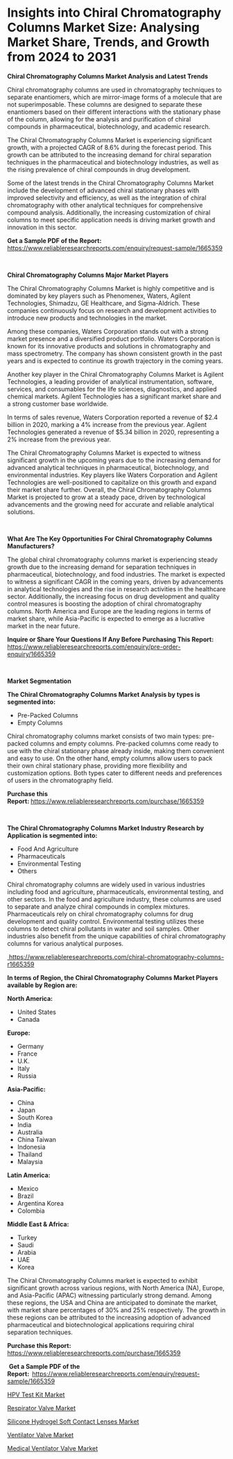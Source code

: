 <p><h1>Insights into Chiral Chromatography Columns Market Size: Analysing Market Share, Trends, and Growth from 2024 to 2031</h1></p><p><strong>Chiral Chromatography Columns Market Analysis and Latest Trends</strong></p>
<p><p>Chiral chromatography columns are used in chromatography techniques to separate enantiomers, which are mirror-image forms of a molecule that are not superimposable. These columns are designed to separate these enantiomers based on their different interactions with the stationary phase of the column, allowing for the analysis and purification of chiral compounds in pharmaceutical, biotechnology, and academic research.</p><p>The Chiral Chromatography Columns Market is experiencing significant growth, with a projected CAGR of 8.6% during the forecast period. This growth can be attributed to the increasing demand for chiral separation techniques in the pharmaceutical and biotechnology industries, as well as the rising prevalence of chiral compounds in drug development.</p><p>Some of the latest trends in the Chiral Chromatography Columns Market include the development of advanced chiral stationary phases with improved selectivity and efficiency, as well as the integration of chiral chromatography with other analytical techniques for comprehensive compound analysis. Additionally, the increasing customization of chiral columns to meet specific application needs is driving market growth and innovation in this sector.</p></p>
<p><strong>Get a Sample PDF of the Report:&nbsp;</strong> <a href="https://www.reliableresearchreports.com/enquiry/request-sample/1665359">https://www.reliableresearchreports.com/enquiry/request-sample/1665359</a></p>
<p>&nbsp;</p>
<p><strong>Chiral Chromatography Columns Major Market Players</strong></p>
<p><p>The Chiral Chromatography Columns Market is highly competitive and is dominated by key players such as Phenomenex, Waters, Agilent Technologies, Shimadzu, GE Healthcare, and Sigma-Aldrich. These companies continuously focus on research and development activities to introduce new products and technologies in the market.</p><p>Among these companies, Waters Corporation stands out with a strong market presence and a diversified product portfolio. Waters Corporation is known for its innovative products and solutions in chromatography and mass spectrometry. The company has shown consistent growth in the past years and is expected to continue its growth trajectory in the coming years.</p><p>Another key player in the Chiral Chromatography Columns Market is Agilent Technologies, a leading provider of analytical instrumentation, software, services, and consumables for the life sciences, diagnostics, and applied chemical markets. Agilent Technologies has a significant market share and a strong customer base worldwide.</p><p>In terms of sales revenue, Waters Corporation reported a revenue of $2.4 billion in 2020, marking a 4% increase from the previous year. Agilent Technologies generated a revenue of $5.34 billion in 2020, representing a 2% increase from the previous year.</p><p>The Chiral Chromatography Columns Market is expected to witness significant growth in the upcoming years due to the increasing demand for advanced analytical techniques in pharmaceutical, biotechnology, and environmental industries. Key players like Waters Corporation and Agilent Technologies are well-positioned to capitalize on this growth and expand their market share further. Overall, the Chiral Chromatography Columns Market is projected to grow at a steady pace, driven by technological advancements and the growing need for accurate and reliable analytical solutions.</p></p>
<p>&nbsp;</p>
<p><strong>What Are The Key Opportunities For Chiral Chromatography Columns Manufacturers?</strong></p>
<p><p>The global chiral chromatography columns market is experiencing steady growth due to the increasing demand for separation techniques in pharmaceutical, biotechnology, and food industries. The market is expected to witness a significant CAGR in the coming years, driven by advancements in analytical technologies and the rise in research activities in the healthcare sector. Additionally, the increasing focus on drug development and quality control measures is boosting the adoption of chiral chromatography columns. North America and Europe are the leading regions in terms of market share, while Asia-Pacific is expected to emerge as a lucrative market in the near future.</p></p>
<p><strong>Inquire or Share Your Questions If Any Before Purchasing This Report:</strong> <a href="https://www.reliableresearchreports.com/enquiry/pre-order-enquiry/1665359">https://www.reliableresearchreports.com/enquiry/pre-order-enquiry/1665359</a></p>
<p>&nbsp;</p>
<p><strong>Market Segmentation</strong></p>
<p><strong>The Chiral Chromatography Columns Market Analysis by types is segmented into:</strong></p>
<p><ul><li>Pre-Packed Columns</li><li>Empty Columns</li></ul></p>
<p><p>Chiral chromatography columns market consists of two main types: pre-packed columns and empty columns. Pre-packed columns come ready to use with the chiral stationary phase already inside, making them convenient and easy to use. On the other hand, empty columns allow users to pack their own chiral stationary phase, providing more flexibility and customization options. Both types cater to different needs and preferences of users in the chromatography field.</p></p>
<p><strong>Purchase this Report:&nbsp;</strong><a href="https://www.reliableresearchreports.com/purchase/1665359">https://www.reliableresearchreports.com/purchase/1665359</a></p>
<p>&nbsp;</p>
<p><strong>The Chiral Chromatography Columns Market Industry Research by Application is segmented into:</strong></p>
<p><ul><li>Food And Agriculture</li><li>Pharmaceuticals</li><li>Environmental Testing</li><li>Others</li></ul></p>
<p><p>Chiral chromatography columns are widely used in various industries including food and agriculture, pharmaceuticals, environmental testing, and other sectors. In the food and agriculture industry, these columns are used to separate and analyze chiral compounds in complex mixtures. Pharmaceuticals rely on chiral chromatography columns for drug development and quality control. Environmental testing utilizes these columns to detect chiral pollutants in water and soil samples. Other industries also benefit from the unique capabilities of chiral chromatography columns for various analytical purposes.</p></p>
<p><a href="https://www.reliableresearchreports.com/chiral-chromatography-columns-r1665359">&nbsp;https://www.reliableresearchreports.com/chiral-chromatography-columns-r1665359</a></p>
<p><strong>In terms of Region, the Chiral Chromatography Columns Market Players available by Region are:</strong></p>
<p>
    <p> <strong> North America: </strong>
        <ul>
            <li>United States</li>
            <li>Canada</li>
        </ul>
        </p> 
    <p> <strong> Europe: </strong>
        <ul>
            <li>Germany</li>
            <li>France</li>
            <li>U.K.</li>
            <li>Italy</li>
            <li>Russia</li>
        </ul>
        </p> 
    <p> <strong> Asia-Pacific: </strong>
        <ul>
            <li>China</li>
            <li>Japan</li>
            <li>South Korea</li>
            <li>India</li>
            <li>Australia</li>
            <li>China Taiwan</li>
            <li>Indonesia</li>
            <li>Thailand</li>
            <li>Malaysia</li>
        </ul>
        </p> 
    <p> <strong> Latin America: </strong>
        <ul>
            <li>Mexico</li>
            <li>Brazil</li>
            <li>Argentina Korea</li>
            <li>Colombia</li>
        </ul>
        </p> 
    <p> <strong> Middle East & Africa: </strong>
        <ul>
            <li>Turkey</li>
            <li>Saudi</li>
            <li>Arabia</li>
            <li>UAE</li>
            <li>Korea</li>
        </ul>
    </p>
    </p>
<p><p>The Chiral Chromatography Columns market is expected to exhibit significant growth across various regions, with North America (NA), Europe, and Asia-Pacific (APAC) witnessing particularly strong demand. Among these regions, the USA and China are anticipated to dominate the market, with market share percentages of 30% and 25% respectively. The growth in these regions can be attributed to the increasing adoption of advanced pharmaceutical and biotechnological applications requiring chiral separation techniques.</p></p>
<p><strong>Purchase this Report: </strong><a href="https://www.reliableresearchreports.com/purchase/1665359">https://www.reliableresearchreports.com/purchase/1665359</a></p>
<p>&nbsp;<strong>Get a Sample PDF of the Report:&nbsp;&nbsp;</strong><a href="https://www.reliableresearchreports.com/enquiry/request-sample/1665359">https://www.reliableresearchreports.com/enquiry/request-sample/1665359</a></p>
<p><strong></strong></p>
<p><p><a href="https://github.com/tamvrosiya/Market-Research-Report-List-5/blob/main/hpv-test-kit-market.md">HPV Test Kit Market</a></p><p><a href="https://github.com/qqkvdkuc33/Market-Research-Report-List-1/blob/main/respirator-valve-market.md">Respirator Valve Market</a></p><p><a href="https://github.com/pizolina/Market-Research-Report-List-5/blob/main/silicone-hydrogel-soft-contact-lenses-market.md">Silicone Hydrogel Soft Contact Lenses Market</a></p><p><a href="https://github.com/markmellon1/Market-Research-Report-List-1/blob/main/ventilator-valve-market.md">Ventilator Valve Market</a></p><p><a href="https://github.com/eugeneKim6262/Market-Research-Report-List-1/blob/main/medical-ventilator-valve-market.md">Medical Ventilator Valve Market</a></p></p>